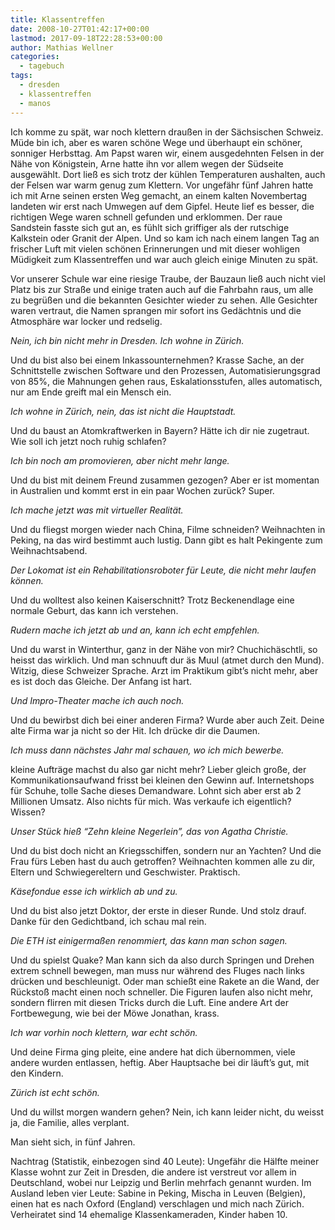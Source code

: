 ```yaml
---
title: Klassentreffen
date: 2008-10-27T01:42:17+00:00
lastmod: 2017-09-18T22:28:53+00:00
author: Mathias Wellner
categories:
  - tagebuch
tags:
  - dresden
  - klassentreffen
  - manos
---
```

Ich komme zu spät, war noch klettern draußen in der Sächsischen Schweiz. Müde bin ich, aber es waren schöne Wege und überhaupt ein schöner, sonniger Herbsttag. Am Papst waren wir, einem ausgedehnten Felsen in der Nähe von Königstein, Arne hatte ihn vor allem wegen der Südseite ausgewählt. Dort ließ es sich trotz der kühlen Temperaturen aushalten, auch der Felsen war warm genug zum Klettern. Vor ungefähr fünf Jahren hatte ich mit Arne seinen ersten Weg gemacht, an einem kalten Novembertag landeten wir erst nach Umwegen auf dem Gipfel. Heute lief es besser, die richtigen Wege waren schnell gefunden und erklommen. Der raue Sandstein fasste sich gut an, es fühlt sich griffiger als der rutschige Kalkstein oder Granit der Alpen. Und so kam ich nach einem langen Tag an frischer Luft mit vielen schönen Erinnerungen und mit dieser wohligen Müdigkeit zum Klassentreffen und war auch gleich einige Minuten zu spät.

Vor unserer Schule war eine riesige Traube, der Bauzaun ließ auch nicht viel Platz bis zur Straße und einige traten auch auf die Fahrbahn raus, um alle zu begrüßen und die bekannten Gesichter wieder zu sehen. Alle Gesichter waren vertraut, die Namen sprangen mir sofort ins Gedächtnis und die Atmosphäre war locker und redselig.

_Nein, ich bin nicht mehr in Dresden. Ich wohne in Zürich._

Und du bist also bei einem Inkassounternehmen? Krasse Sache, an der Schnittstelle zwischen Software und den Prozessen, Automatisierungsgrad von 85%, die Mahnungen gehen raus, Eskalationsstufen, alles automatisch, nur am Ende greift mal ein Mensch ein.

_Ich wohne in Zürich, nein, das ist nicht die Hauptstadt._ 

Und du baust an Atomkraftwerken in Bayern? Hätte ich dir nie zugetraut. Wie soll ich jetzt noch ruhig schlafen?

_Ich bin noch am promovieren, aber nicht mehr lange._ 

Und du bist mit deinem Freund zusammen gezogen? Aber er ist momentan in Australien und kommt erst in ein paar Wochen zurück? Super.

_Ich mache jetzt was mit virtueller Realität._

Und du fliegst morgen wieder nach China, Filme schneiden? Weihnachten in Peking, na das wird bestimmt auch lustig. Dann gibt es halt Pekingente zum Weihnachtsabend.

_Der Lokomat ist ein Rehabilitationsroboter für Leute, die nicht mehr laufen können._

Und du wolltest also keinen Kaiserschnitt? Trotz Beckenendlage eine normale Geburt, das kann ich verstehen.

_Rudern mache ich jetzt ab und an, kann ich echt empfehlen._

Und du warst in Winterthur, ganz in der Nähe von mir? Chuchichäschtli, so heisst das wirklich. Und man schnuuft dur äs Muul (atmet durch den Mund). Witzig, diese Schweizer Sprache. Arzt im Praktikum gibt&#8217;s nicht mehr, aber es ist doch das Gleiche. Der Anfang ist hart.

_Und Impro-Theater mache ich auch noch._

Und du bewirbst dich bei einer anderen Firma? Wurde aber auch Zeit. Deine alte Firma war ja nicht so der Hit. Ich drücke dir die Daumen.

_Ich muss dann nächstes Jahr mal schauen, wo ich mich bewerbe._

kleine Aufträge machst du also gar nicht mehr? Lieber gleich große, der Kommunikationsaufwand frisst bei kleinen den Gewinn auf. Internetshops für Schuhe, tolle Sache dieses Demandware. Lohnt sich aber erst ab 2 Millionen Umsatz. Also nichts für mich. Was verkaufe ich eigentlich? Wissen?

_Unser Stück hieß &#8220;Zehn kleine Negerlein&#8221;, das von Agatha Christie._

Und du bist doch nicht an Kriegsschiffen, sondern nur an Yachten? Und die Frau fürs Leben hast du auch getroffen? Weihnachten kommen alle zu dir, Eltern und Schwiegereltern und Geschwister. Praktisch.

_Käsefondue esse ich wirklich ab und zu._

Und du bist also jetzt Doktor, der erste in dieser Runde. Und stolz drauf. Danke für den Gedichtband, ich schau mal rein.

_Die ETH ist einigermaßen renommiert, das kann man schon sagen._

Und du spielst Quake? Man kann sich da also durch Springen und Drehen extrem schnell bewegen, man muss nur während des Fluges nach links drücken und beschleunigt. Oder man schießt eine Rakete an die Wand, der Rückstoß macht einen noch schneller. Die Figuren laufen also nicht mehr, sondern flirren mit diesen Tricks durch die Luft. Eine andere Art der Fortbewegung, wie bei der Möwe Jonathan, krass.

_Ich war vorhin noch klettern, war echt schön._

Und deine Firma ging pleite, eine andere hat dich übernommen, viele andere wurden entlassen, heftig. Aber Hauptsache bei dir läuft&#8217;s gut, mit den Kindern.

_Zürich ist echt schön._

Und du willst morgen wandern gehen? Nein, ich kann leider nicht, du weisst ja, die Familie, alles verplant.

Man sieht sich, in fünf Jahren.

Nachtrag (Statistik, einbezogen sind 40 Leute): Ungefähr die Hälfte meiner Klasse wohnt zur Zeit in Dresden, die andere ist verstreut vor allem in Deutschland, wobei nur Leipzig und Berlin mehrfach genannt wurden. Im Ausland leben vier Leute: Sabine in Peking, Mischa in Leuven (Belgien), einen hat es nach Oxford (England) verschlagen und mich nach Zürich. Verheiratet sind 14 ehemalige Klassenkameraden, Kinder haben 10.